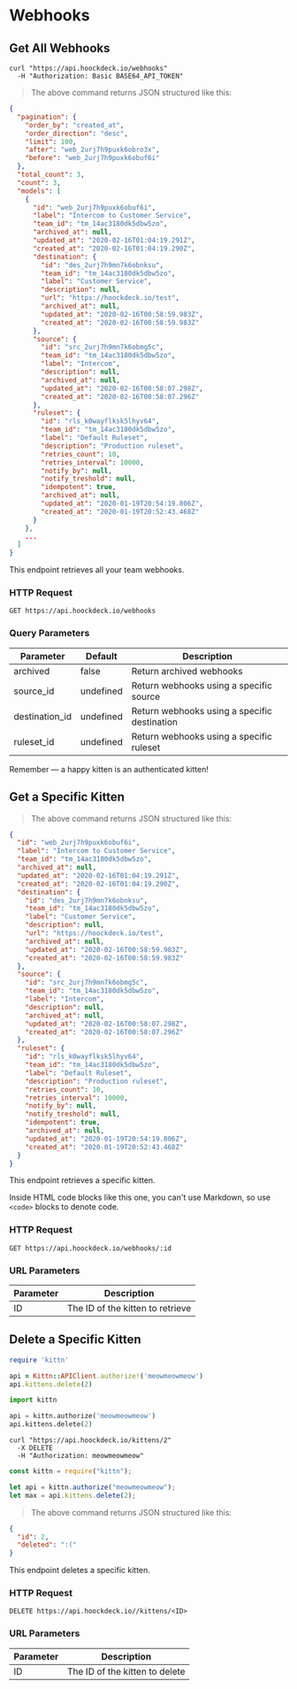 # Webhooks

## Get All Webhooks

```shell
curl "https://api.hoockdeck.io/webhooks"
  -H "Authorization: Basic BASE64_API_TOKEN"
```

> The above command returns JSON structured like this:

```json
{
  "pagination": {
    "order_by": "created_at",
    "order_direction": "desc",
    "limit": 100,
    "after": "web_2urj7h9puxk6obro3x",
    "before": "web_2urj7h9puxk6obuf6i"
  },
  "total_count": 3,
  "count": 3,
  "models": [
    {
      "id": "web_2urj7h9puxk6obuf6i",
      "label": "Intercom to Customer Service",
      "team_id": "tm_14ac3180dk5dbw5zo",
      "archived_at": null,
      "updated_at": "2020-02-16T01:04:19.291Z",
      "created_at": "2020-02-16T01:04:19.290Z",
      "destination": {
        "id": "des_2urj7h9mn7k6obnksu",
        "team_id": "tm_14ac3180dk5dbw5zo",
        "label": "Customer Service",
        "description": null,
        "url": "https://hoockdeck.io/test",
        "archived_at": null,
        "updated_at": "2020-02-16T00:58:59.983Z",
        "created_at": "2020-02-16T00:58:59.983Z"
      },
      "source": {
        "id": "src_2urj7h9mn7k6obmg5c",
        "team_id": "tm_14ac3180dk5dbw5zo",
        "label": "Intercom",
        "description": null,
        "archived_at": null,
        "updated_at": "2020-02-16T00:58:07.298Z",
        "created_at": "2020-02-16T00:58:07.296Z"
      },
      "ruleset": {
        "id": "rls_k0wayflksk5lhyv64",
        "team_id": "tm_14ac3180dk5dbw5zo",
        "label": "Default Ruleset",
        "description": "Production ruleset",
        "retries_count": 10,
        "retries_interval": 10000,
        "notify_by": null,
        "notify_treshold": null,
        "idempotent": true,
        "archived_at": null,
        "updated_at": "2020-01-19T20:54:19.806Z",
        "created_at": "2020-01-19T20:52:43.468Z"
      }
    },
    ...
  ]
}
```

This endpoint retrieves all your team webhooks.

### HTTP Request

`GET https://api.hoockdeck.io/webhooks`

### Query Parameters

| Parameter      | Default   | Description                                  |
| -------------- | --------- | -------------------------------------------- |
| archived       | false     | Return archived webhooks                     |
| source_id      | undefined | Return webhooks using a specific source      |
| destination_id | undefined | Return webhooks using a specific destination |
| ruleset_id     | undefined | Return webhooks using a specific ruleset     |

<aside class="success">
Remember — a happy kitten is an authenticated kitten!
</aside>

## Get a Specific Kitten

> The above command returns JSON structured like this:

```json
{
  "id": "web_2urj7h9puxk6obuf6i",
  "label": "Intercom to Customer Service",
  "team_id": "tm_14ac3180dk5dbw5zo",
  "archived_at": null,
  "updated_at": "2020-02-16T01:04:19.291Z",
  "created_at": "2020-02-16T01:04:19.290Z",
  "destination": {
    "id": "des_2urj7h9mn7k6obnksu",
    "team_id": "tm_14ac3180dk5dbw5zo",
    "label": "Customer Service",
    "description": null,
    "url": "https://hoockdeck.io/test",
    "archived_at": null,
    "updated_at": "2020-02-16T00:58:59.983Z",
    "created_at": "2020-02-16T00:58:59.983Z"
  },
  "source": {
    "id": "src_2urj7h9mn7k6obmg5c",
    "team_id": "tm_14ac3180dk5dbw5zo",
    "label": "Intercom",
    "description": null,
    "archived_at": null,
    "updated_at": "2020-02-16T00:58:07.298Z",
    "created_at": "2020-02-16T00:58:07.296Z"
  },
  "ruleset": {
    "id": "rls_k0wayflksk5lhyv64",
    "team_id": "tm_14ac3180dk5dbw5zo",
    "label": "Default Ruleset",
    "description": "Production ruleset",
    "retries_count": 10,
    "retries_interval": 10000,
    "notify_by": null,
    "notify_treshold": null,
    "idempotent": true,
    "archived_at": null,
    "updated_at": "2020-01-19T20:54:19.806Z",
    "created_at": "2020-01-19T20:52:43.468Z"
  }
}
```

This endpoint retrieves a specific kitten.

<aside class="warning">Inside HTML code blocks like this one, you can't use Markdown, so use <code>&lt;code&gt;</code> blocks to denote code.</aside>

### HTTP Request

`GET https://api.hoockdeck.io/webhooks/:id`

### URL Parameters

| Parameter | Description                      |
| --------- | -------------------------------- |
| ID        | The ID of the kitten to retrieve |

## Delete a Specific Kitten

```ruby
require 'kittn'

api = Kittn::APIClient.authorize!('meowmeowmeow')
api.kittens.delete(2)
```

```python
import kittn

api = kittn.authorize('meowmeowmeow')
api.kittens.delete(2)
```

```shell
curl "https://api.hoockdeck.io/kittens/2"
  -X DELETE
  -H "Authorization: meowmeowmeow"
```

```javascript
const kittn = require("kittn");

let api = kittn.authorize("meowmeowmeow");
let max = api.kittens.delete(2);
```

> The above command returns JSON structured like this:

```json
{
  "id": 2,
  "deleted": ":("
}
```

This endpoint deletes a specific kitten.

### HTTP Request

`DELETE https://api.hoockdeck.io//kittens/<ID>`

### URL Parameters

| Parameter | Description                    |
| --------- | ------------------------------ |
| ID        | The ID of the kitten to delete |
